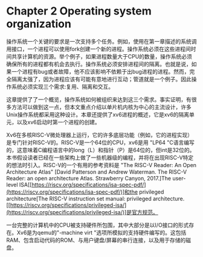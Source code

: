 # Chapter 2 Operating system organization

操作系统一个关键的要求是一次支持多个任务。例如，使用在第一章描述的系统调用接口，一个进程可以使用fork创建一个新的进程。操作系统必须在这些进程间时间共享计算机的资源。举个例子，如果进程数量大于CPU的数量，操作系统必须确保所有的进程都有机会去执行。操作系统必须安排进程间的隔离。也就是说，如果一个进程有bug或者故障，他不应该影响不依赖于出bug进程的进程。然而，完全隔离太强了，因为进程应该有可能有意地进行互动；管道就是一个例子。因此操作系统必须实现三个需求:复用、隔离和交互。

这章提供了了一个概览，操作系统如何被组织来达到这三个需求。事实证明，有很多方法可以做到这一点，但本文重点介绍以单片机内核为中心的主流设计，许多Unix操作系统都采用这种设计。本章还提供了xv6进程的概述，它是xv6的隔离单元，以及xv6启动时第一个进程的创建。

Xv6在多核RISC-V微处理器上运行，它的许多底层功能（例如，它的进程实现）是专门针对RISC-V的。RISC-V是一个64位的CPU，xv6是用 "LP64 "C语言编写的，这意味着C编程语言中的long（L）和指针（P）是64位的，但int是32位的。本书假设读者已经在一些架构上做了一些机器级的编程，并将在出现RISC-V特定的想法时引入。RISC-V的一个有用的参考资料是 "The RISC-V Reader: An Open Architecture Atlas" [David Patterson and Andrew Waterman. The RISC-V Reader: an open architecture Atlas. Strawberry Canyon, 2017.]The user-level ISA[[https://riscv.org/specifications/isa-spec-pdf/](https://riscv.org/specifications/isa-spec-pdf/)]和the privileged architecture[The RISC-V instruction set manual: privileged architecture. [[https://riscv.org/specifications/privileged-isa/](https://riscv.org/specifications/privileged-isa/)]是官方规范。

一台完整的计算机中的CPU被支持硬件所包围，其中大部分是以I/O接口的形式存在。Xv6是为qemu的"-machine virt "选项所模拟的支持硬件编写的。这包括RAM、包含启动代码的ROM、与用户键盘/屏幕的串行连接，以及用于存储的磁盘。